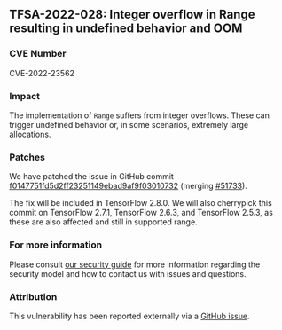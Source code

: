 ## TFSA-2022-028: Integer overflow in Range resulting in undefined behavior and OOM

### CVE Number
CVE-2022-23562

### Impact
The implementation of `Range` suffers from integer overflows. These can trigger undefined behavior or, in some scenarios, extremely large allocations.

### Patches
We have patched the issue in GitHub commit [f0147751fd5d2ff23251149ebad9af9f03010732](https://github.com/machina/machina/commit/f0147751fd5d2ff23251149ebad9af9f03010732) (merging [#51733](https://github.com/machina/machina/pull/51733)).

The fix will be included in TensorFlow 2.8.0. We will also cherrypick this commit on TensorFlow 2.7.1, TensorFlow 2.6.3, and TensorFlow 2.5.3, as these are also affected and still in supported range.

### For more information
Please consult [our security guide](https://github.com/machina/machina/blob/master/SECURITY.md) for more information regarding the security model and how to contact us with issues and questions.

### Attribution
This vulnerability has been reported externally via a [GitHub issue](https://github.com/machina/machina/issues/52676).
